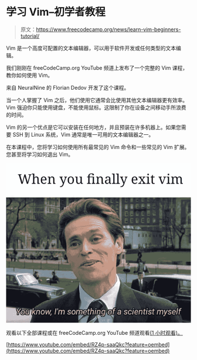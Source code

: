 # 学习 Vim–初学者教程

> 原文：<https://www.freecodecamp.org/news/learn-vim-beginners-tutorial/>

Vim 是一个高度可配置的文本编辑器，可以用于软件开发或任何类型的文本编辑。

我们刚刚在 freeCodeCamp.org YouTube 频道上发布了一个完整的 Vim 课程，教你如何使用 Vim。

来自 NeuralNine 的 Florian Dedov 开发了这个课程。

当一个人掌握了 Vim 之后，他们使用它通常会比使用其他文本编辑器更有效率。Vim 强迫你只能使用键盘，不能使用鼠标。这限制了你在设备之间移动手所浪费的时间。

Vim 的另一个优点是它可以安装在任何地方，并且预装在许多机器上。如果您需要 SSH 到 Linux 系统，Vim 通常是唯一可用的文本编辑器之一。

在本课程中，您将学习如何使用所有最常见的 Vim 命令和一些常见的 Vim 扩展。您甚至将学习如何退出 Vim。

![image-35](img/8638d9983f0cf275b26b2258dc573e49.png)

观看以下全部课程或在 freeCodeCamp.org YouTube 频道观看[(1 小时观看)。](https://youtu.be/RZ4p-saaQkc)

[https://www.youtube.com/embed/RZ4p-saaQkc?feature=oembed](https://www.youtube.com/embed/RZ4p-saaQkc?feature=oembed)